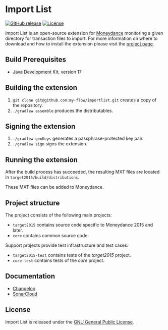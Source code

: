 # Import List
[![GitHub release](https://img.shields.io/github/v/release/my-flow/importlist)](https://github.com/my-flow/importlist/releases/latest) [![License](https://img.shields.io/github/license/my-flow/importlist)](LICENSE)

Import List is an open-source extension for
[Moneydance](http://www.moneydance.com) monitoring a given directory for
transaction files to import. For more information on where to download and how
to install the extension please visit the
[project page](https://www.my-flow.com/importlist/).

## Build Prerequisites
* Java Development Kit, version 17

## Building the extension
1. `git clone git@github.com:my-flow/importlist.git` creates a copy of the
repository.
2. `./gradlew assemble` produces the distributables.

## Signing the extension
1. `./gradlew genKeys` generates a passphrase-protected key pair.
2. `./gradlew sign` signs the extension.

## Running the extension
After the build process has succeeded, the resulting MXT files are located in
`target2015/build/distributions`.

These MXT files can be added to Moneydance.

## Project structure
The project consists of the following main projects:
- `target2015` contains source code specific to Moneydance 2015 and later.
- `core` contains common source code.

Support projects provide test infrastructure and test cases:
- `target2015-test` contains tests of the *target2015* project.
- `core-test` contains tests of the *core* project.

## Documentation
* [Changelog](CHANGELOG.md)
* [SonarCloud](https://sonarcloud.io/project/overview?id=my-flow_importlist)

## License
Import List is released under the
[GNU General Public License](http://www.gnu.org/licenses/gpl.html).
